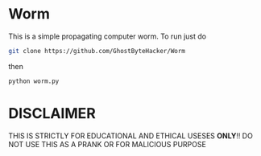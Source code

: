# Worm
This is a simple propagating computer worm.
To run just do

```Bash
git clone https://github.com/GhostByteHacker/Worm
```
then
```Bash
python worm.py
```

# DISCLAIMER
THIS IS STRICTLY FOR EDUCATIONAL AND ETHICAL USESES **ONLY**!! DO NOT USE THIS AS A PRANK OR FOR MALICIOUS PURPOSE
